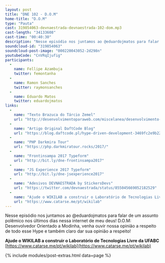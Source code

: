 ```yaml
---
layout: post
title: "DNE 102 - D.O.M"
home-title: "D.O.M"
type: "Pauta"
cast: 319854063-devnaestrada-devnaestrada-102-dom.mp3
cast-length: "34133608"
cast-time: "00:40:30"
description: "Nesse episódio nos juntamos ao @eduardojmatos para falar de um assunto polêmico nos últimos dias nessa internet de meu deus! D.O.M: Desenvolvedor Orientado a Modinha, venha ouvir nossa opinião a respeito de todo esse Hype e também claro dar sua opinião a respeito!"
soundcloud-id: "319854063"
soundcloud-post-image: "000220043052-2d298n"
youtubeCode: "CnVRqIjufig"
participants:
  -
    name: Fellipe Azambuja
    twitter: femontanha
  -
    name: Ramon Sanches
    twitter: raymonsanches
  -
    name: Eduardo Matos
    twitter: eduardojmatos
links:
  -
    name: "Texto Brazuca do Tárcio Zemel"
    url: "http://desenvolvimentoparaweb.com/miscelanea/desenvolvimento-orientado-a-modinha-dom/"
  -
    name: "Artigo Original DaftCode Blog"
    url: "https://blog.daftcode.pl/hype-driven-development-3469fc2e9b22"
  -
    name: "PHP Darkmira Tour"
    url: "https://php.darkmiratour.rocks/2017/"
  -
    name: "Frontinsampa 2017 Typeform"
    url: "http://bit.ly/dne-frontinsampa2017"
  -
    name: "JS Experience 2017 Typeform"
    url: "http://bit.ly/dne-jsexperience2017"
  -
    name: "Adesivos DEVNAESTRADA by StickersDevs"
    url: "https://twitter.com/devnaestrada/status/855045669052182529"
  -
    name: "Ajude o WIKILAB a construir o Laboratório de Tecnologias Livre da UFABC"
    url: "https://www.catarse.me/pt/wikilab"
---
```


Nesse episódio nos juntamos ao @eduardojmatos para falar de um assunto polêmico nos últimos dias nessa internet de meu deus! D.O.M: Desenvolvedor Orientado a Modinha, venha ouvir nossa opinião a respeito de todo esse Hype e também claro dar sua opinião a respeito!

**Ajude o WIKILAB a construir o Laboratório de Tecnologias Livre da UFABC**
[https://www.catarse.me/pt/wikilab](https://www.catarse.me/pt/wikilab)

{% include modules/post-extras.html data=page %}
